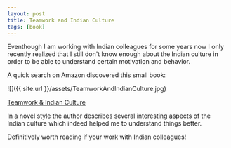 ```yaml
---
layout: post
title: Teamwork and Indian Culture
tags: [book]
---
```


Eventhough I am working with Indian colleagues for some years now I only recently realized that I still don't know enough about the Indian culture 
in order to be able to understand certain motivation and behavior.

A quick search on Amazon discovered this small book:

![]({{ site.url }}/assets/TeamworkAndIndianCulture.jpg)

[Teamwork & Indian Culture](https://www.amazon.com/Teamwork-Indian-Culture-Practical-Working/dp/1482566982/ref=sr_1_1?ie=UTF8&qid=1488718358&sr=8-1&keywords=teamwork+and+indian+culture)

In a novel style the author describes several interesting aspects of the Indian culture which indeed helped me to understand things better.

Definitively worth reading if your work with Indian colleagues!
 
